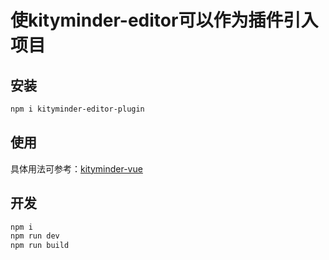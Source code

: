 使kityminder-editor可以作为插件引入项目
==========

## 安装
```bash
npm i kityminder-editor-plugin
```

## 使用
具体用法可参考：[kityminder-vue](https://github.com/liangalien/kityminder-vue)


## 开发
```bash
npm i
npm run dev
npm run build
```
